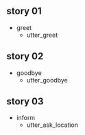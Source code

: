 ## story 01
* greet
    - utter_greet
 
## story 02
* goodbye
    - utter_goodbye

## story 03
* inform
    - utter_ask_location